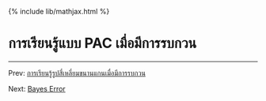 {% include lib/mathjax.html %}
# การเรียนรู้แบบ PAC เมื่อมีการรบกวน

----
Prev: [การเรียนรู้รูปสี่เหลี่ยมขนานแกนเมื่อมีการรบกวน](https://vacharapat.github.io/Computational-Learning-Theory/docs/stochastic1)

Next: [Bayes Error](https://vacharapat.github.io/Computational-Learning-Theory/docs/stochastic3)
